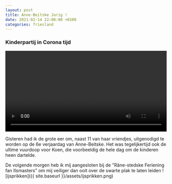 ```yaml
---
layout: post
title: Anne-Beitske Jarig !
date: 2021-02-14 22:00:00 +0100
categories: friesland
---
```


### Kinderpartij in Corona tijd
<video style="width:100%" controls>
 <source src="/assets/video/verjaardag_ab.mp4 ">videotag not supported
 </video>

Gisteren had ik de grote eer om, naast 11 van haar vriendjes, uitgenodigd te worden op de 6e verjaardag van Anne-Beitske. Het was tegelijkertijd ook de ultime vuurdoop voor Koen, die voorbeeldig de hele dag om de kinderen heen dartelde.

De volgende morgen heb ik mij aangesloten bij de "Râne-stedske Feriening fan IIsmasters" om mij veiliger dan ooit over de swarte plak te laten leiden ![ijsprikken]({{ site.baseurl }}/assets/ijsprikken.png)
